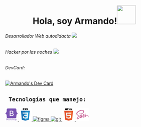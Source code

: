 <h1 align="center">Hola, soy Armando!<img src="https://pa1.narvii.com/6547/6ff6730ac7ae0ceaac2c00664f0016d794af4859_hq.gif" width="60px" height="60px"></h1>
<h6> <i>Desarrollador Web autodidacta <img src="https://i.pinimg.com/originals/47/37/f3/4737f384e164cab17788950cca6a312c.gif" height="60px"></i></h6>
<h6> <i> Hacker por las noches  <img src="https://cdn.hacdias.com/u/2019-04-blinking-eye.gif" height="40px"></i></h6>
<h6> <i> DevCard: </i></h6>
<a href="https://app.daily.dev/Zlatkowicz"><img src="https://api.daily.dev/devcards/9b3a813ffc374c8abf269870b3c0cc44.png?r=wf4" width="400" alt="Armando's Dev Card"/></a>
<h2><code> Tecnologías que manejo: </code></h2>
<p align="left"> <a href="https://getbootstrap.com" target="_blank" rel="noreferrer"> <img src="https://raw.githubusercontent.com/devicons/devicon/master/icons/bootstrap/bootstrap-plain-wordmark.svg" alt="bootstrap" width="40" height="40"/> </a> <a href="https://www.w3schools.com/css/" target="_blank" rel="noreferrer"> <img src="https://raw.githubusercontent.com/devicons/devicon/master/icons/css3/css3-original-wordmark.svg" alt="css3" width="40" height="40"/> </a> <a href="https://www.figma.com/" target="_blank" rel="noreferrer"> <img src="https://www.vectorlogo.zone/logos/figma/figma-icon.svg" alt="figma" width="40" height="40"/> </a> <a href="https://git-scm.com/" target="_blank" rel="noreferrer"> <img src="https://www.vectorlogo.zone/logos/git-scm/git-scm-icon.svg" alt="git" width="40" height="40"/> </a> <a href="https://www.w3.org/html/" target="_blank" rel="noreferrer"> <img src="https://raw.githubusercontent.com/devicons/devicon/master/icons/html5/html5-original-wordmark.svg" alt="html5" width="40" height="40"/> </a> <a href="https://sass-lang.com" target="_blank" rel="noreferrer"> <img src="https://raw.githubusercontent.com/devicons/devicon/master/icons/sass/sass-original.svg" alt="sass" width="40" height="40"/> </a> </p>
